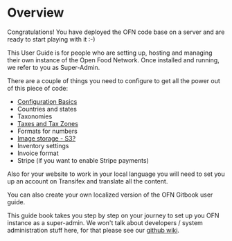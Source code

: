 # Overview

Congratulations! You have deployed the OFN code base on a server and are ready to start playing with it :-\)

This User Guide is for people who are setting up, hosting and managing their own instance of the Open Food Network. Once installed and running, we refer to you as Super-Admin.

There are a couple of things you need to configure to get all the power out of this piece of code:

* [Configuration Basics](ofn-platform-configuration/)
* Countries and states  
* Taxonomies  
* [Taxes and Tax Zones  ](ofn-platform-configuration/taxes-and-tax-zones.md)
* Formats for numbers  
* [Image storage - S3?](https://github.com/openfoodfoundation/ofn-install/wiki/File-storage)
* Inventory settings
* Invoice format  
* Stripe \(if you want to enable Stripe payments\)

Also for your website to work in your local language you will need to set you up an account on Transifex and translate all the content.

You can also create your own localized version of the OFN Gitbook user guide.

This guide book takes you step by step on your journey to set up you OFN instance as a super-admin. We won't talk about developers / system administration stuff here, for that please see our [github wiki](https://github.com/openfoodfoundation/openfoodnetwork/wiki).

